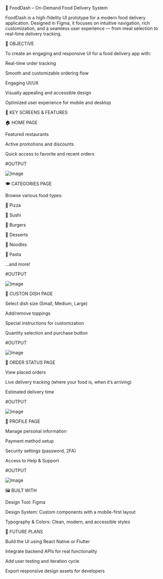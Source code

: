🍔 FoodDash – On-Demand Food Delivery System 


FoodDash is a high-fidelity UI prototype for a modern food delivery application. Designed in Figma, it focuses on intuitive navigation, rich customization, and a seamless user experience — from meal selection to real-time delivery tracking.

🎯 OBJECTIVE




To create an engaging and responsive UI for a food delivery app with:

Real-time order tracking

Smooth and customizable ordering flow

Engaging UI/UX

Visually appealing and accessible design

Optimized user experience for mobile and desktop


🌟 KEY SCREENS & FEATURES




🏠 HOME PAGE



Featured restaurants

Active promotions and discounts

Quick access to favorite and recent orders


#OUTPUT

![Image](https://github.com/user-attachments/assets/88c53568-2d73-4370-bae8-ee3a97357dce)





🍽️ CATEGORIES PAGE 



Browse various food types:

🍕 Pizza

🍣 Sushi

🍔 Burgers

🍰 Desserts

🍜 Noodles

🍝 Pasta

...and more!

#OUTPUT

![Image](https://github.com/user-attachments/assets/e227f775-8f74-4300-b087-ab046ec78616)



🍲 CUSTON DISH PAGE



Select dish size (Small, Medium, Large)

Add/remove toppings

Special instructions for customization

Quantity selection and purchase button

#OUTPUT

![Image](https://github.com/user-attachments/assets/bca914c4-726d-4f39-b1d9-3ec1c231fd5c)


🚚 ORDER STATUS PAGE



View placed orders

Live delivery tracking (where your food is, when it’s arriving)

Estimated delivery time


#OUTPUT

![Image](https://github.com/user-attachments/assets/2a862526-3c99-4ef7-a856-a7206aba57a4)



👤 PROFILE PAGE


Manage personal information

Payment method setup

Security settings (password, 2FA)

Access to Help & Support

#OUTPUT

![Image](https://github.com/user-attachments/assets/4fc850eb-1384-4d29-ae94-04130fecc93d)


  

🖼️ BUILT WITH




Design Tool: Figma

Design System: Custom components with a mobile-first layout

Typography & Colors: Clean, modern, and accessible styles


📌 FUTURE PLANS




Build the UI using React Native or Flutter

Integrate backend APIs for real functionality

Add user testing and iteration cycle

Export responsive design assets for developers
